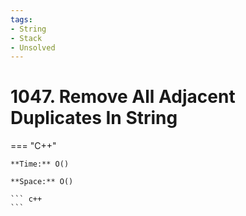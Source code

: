 ```yaml
---
tags:
- String
- Stack
- Unsolved
---
```



# 1047. Remove All Adjacent Duplicates In String

=== "C++"

    **Time:** O()

    **Space:** O()

    ``` c++
    ```